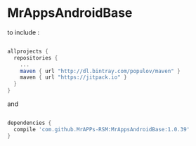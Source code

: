 # MrAppsAndroidBase

to include :

```gradle

allprojects {
  repositories {
    ...
    maven { url "http://dl.bintray.com/populov/maven" }
    maven { url "https://jitpack.io" }
  }
}
```

and

``` gradle

dependencies {
  compile 'com.github.MrAPPs-RSM:MrAppsAndroidBase:1.0.39'
}
```
